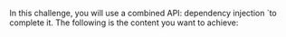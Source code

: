 <!--info-header-start-->
<!--info-header-end-->


In this challenge, you will use a combined API: dependency injection `to complete it.
The following is the content you want to achieve:


<!--info-footer-start-->
<!--info-footer-end-->
